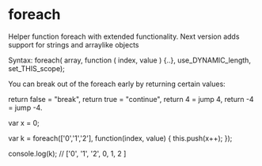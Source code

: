 # foreach
Helper function foreach with extended functionality.
Next version adds support for strings and arraylike objects

Syntax: foreach( array, function ( index, value ) {..}, use_DYNAMIC_length, set_THIS_scope);

You can break out of the foreach early by returning certain values:

return false = "break",
return true = "continue",
return 4 = jump 4,
return -4 = jump -4.

var x = 0;

var k = foreach(['0','1','2'], function(index, value) {
    this.push(x++);
});

console.log(k); // ['0', '1', '2', 0, 1, 2 ]
